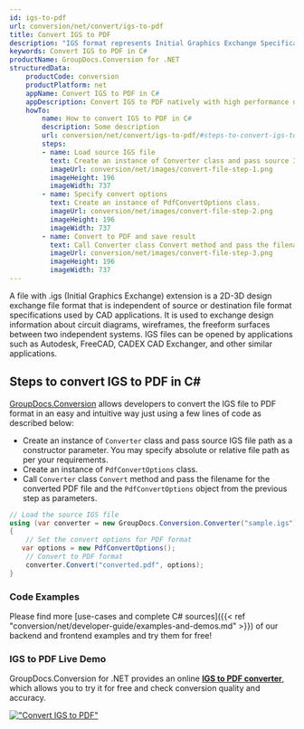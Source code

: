 ```yaml
---
id: igs-to-pdf
url: conversion/net/convert/igs-to-pdf
title: Convert IGS to PDF
description: "IGS format represents Initial Graphics Exchange Specification (IGES) with .igs extension. Learn how to convert IGS to PDF file programmatically in C# language using GroupDocs.Conversion for .NET library."
keywords: Convert IGS to PDF in C#
productName: GroupDocs.Conversion for .NET
structuredData:
    productCode: conversion
    productPlatform: net
    appName: Convert IGS to PDF in C#
    appDescription: Convert IGS to PDF natively with high performance using C# language and server side GroupDocs.Conversion for .NET APIs, without the use of any software like Microsoft or Open Office.
    howTo:
        name: How to convert IGS to PDF in C# 
        description: Some description
        url: conversion/net/convert/igs-to-pdf/#steps-to-convert-igs-to-pdf-in-c
        steps:
        - name: Load source IGS file 
          text: Create an instance of Converter class and pass source IGS file path as a constructor parameter. You may specify absolute or relative file path as per your requirements. 
          imageUrl: conversion/net/images/convert-file-step-1.png
          imageHeight: 196
          imageWidth: 737
        - name: Specify convert options 
          text: Create an instance of PdfConvertOptions class.
          imageUrl: conversion/net/images/convert-file-step-2.png
          imageHeight: 196
          imageWidth: 737
        - name: Convert to PDF and save result 
          text: Call Converter class Convert method and pass the filename for the converted HTML file and the PdfConvertOptions object from the previous step as parameters.
          imageUrl: conversion/net/images/convert-file-step-3.png
          imageHeight: 196
          imageWidth: 737
---
```


A file with .igs (Initial Graphics Exchange) extension is a 2D-3D design exchange file format that is independent of source or destination file format specifications used by CAD applications. It is used to exchange design information about circuit diagrams, wireframes, the freeform surfaces between two independent systems. IGS files can be opened by applications such as Autodesk, FreeCAD, CADEX CAD Exchanger, and other similar applications.

## Steps to convert IGS to PDF in C#

[GroupDocs.Conversion](https://products.groupdocs.com/conversion/net) allows developers to convert the IGS file to PDF format in an easy and intuitive way just using a few lines of code as described below:

* Create an instance of `Converter` class and pass source IGS file path as a constructor parameter. You may specify absolute or relative file path as per your requirements. 
* Create an instance of `PdfConvertOptions` class.
* Call `Converter` class `Convert` method and pass the filename for the converted PDF file and the `PdfConvertOptions` object from the previous step as parameters.

```csharp
// Load the source IGS file
using (var converter = new GroupDocs.Conversion.Converter("sample.igs"))
{
    // Set the convert options for PDF format
   var options = new PdfConvertOptions();
    // Convert to PDF format
    converter.Convert("converted.pdf", options);
}
```

### Code Examples

Please find more [use-cases and complete C# sources]({{< ref "conversion/net/developer-guide/examples-and-demos.md" >}}) of our backend and frontend examples and try them for free!

### IGS to PDF Live Demo

GroupDocs.Conversion for .NET provides an online [**IGS to PDF converter**](https://products.groupdocs.app/conversion/igs-to-pdf), which allows you to try it for free and check conversion quality and accuracy.

[!["Convert IGS to PDF"](conversion/net/images/convert-to-pdf/convert-igs-to-pdf.png)](https://products.groupdocs.app/conversion/igs-to-pdf)